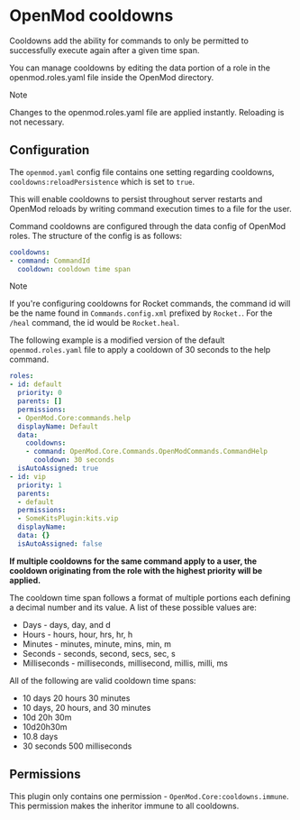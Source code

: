 # OpenMod cooldowns
Cooldowns add the ability for commands to only be permitted to successfully execute again after a given time span.

You can manage cooldowns by editing the data portion of a role in the openmod.roles.yaml file inside the OpenMod directory.

>[!NOTE]
> Changes to the openmod.roles.yaml file are applied instantly. Reloading is not necessary.

## Configuration

The `openmod.yaml` config file contains one setting regarding cooldowns, `cooldowns:reloadPersistence` which is set to `true`.

This will enable cooldowns to persist throughout server restarts and OpenMod reloads by writing command execution times to a file for the user.

Command cooldowns are configured through the data config of OpenMod roles. The structure of the config is as follows:
```yaml
cooldowns:
- command: CommandId
  cooldown: cooldown time span
```

>[!NOTE]
> If you're configuring cooldowns for Rocket commands, the command id will be the name found in `Commands.config.xml` prefixed by `Rocket.`.
> For the `/heal` command, the id would be `Rocket.heal`.

The following example is a modified version of the default `openmod.roles.yaml` file to apply a cooldown of 30 seconds to the help command.
```yaml
roles:
- id: default
  priority: 0
  parents: []
  permissions:
  - OpenMod.Core:commands.help
  displayName: Default
  data:
    cooldowns:
    - command: OpenMod.Core.Commands.OpenModCommands.CommandHelp
      cooldown: 30 seconds
  isAutoAssigned: true
- id: vip
  priority: 1
  parents:
  - default
  permissions:
  - SomeKitsPlugin:kits.vip
  displayName: 
  data: {}
  isAutoAssigned: false
```

**If multiple cooldowns for the same command apply to a user, the cooldown originating from the role with the highest priority will be applied.**

The cooldown time span follows a format of multiple portions each defining a decimal number and its value. A list of these possible values are:
- Days - days, day, and d
- Hours - hours, hour, hrs, hr, h
- Minutes - minutes, minute, mins, min, m
- Seconds - seconds, second, secs, sec, s
- Milliseconds - milliseconds, millisecond, millis, milli, ms

All of the following are valid cooldown time spans:
- 10 days 20 hours 30 minutes
- 10 days, 20 hours, and 30 minutes
- 10d 20h 30m
- 10d20h30m
- 10.8 days
- 30 seconds 500 milliseconds

## Permissions
This plugin only contains one permission - `OpenMod.Core:cooldowns.immune`. This permission makes the inheritor immune to all cooldowns.
